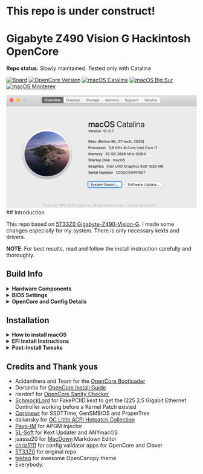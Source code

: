 # This repo is under construct!

# Gigabyte Z490 Vision G Hackintosh OpenCore

**Repo status**: Slowly maintained. Tested only with Catalina

[![Board](https://img.shields.io/badge/Gigabyte-Z490_Vision_G-informational.svg)](https://www.gigabyte.com/Motherboard/Z490-VISION-G-rev-1x/support#support-dl-bios)
[![OpenCore Version](https://img.shields.io/badge/OpenCore-0.7.0-important.svg)](https://github.com/acidanthera/OpenCorePkg/releases/latest)
[![macOS Catalina](https://img.shields.io/badge/macOS-10.15.7-green.svg)](https://www.apple.com/li/macos/catalina/)
[![macOS Big Sur](https://img.shields.io/badge/macOS-11.4-yellow.svg)](https://www.apple.com/macos/big-sur/)
[![macOS Monterey](https://img.shields.io/badge/macOS-12.0_beta-white.svg)](https://www.apple.com/macos/monterey-preview/)


<img src="./Additional%20Files/sysinfo.png" width=600px/>
## Introduction

This repo based on [5T33Z0 Gigabyte-Z490-Vision-G](https://github.com/5T33Z0/Gigabyte-Z490-Vision-G-Hackintosh-OpenCore). I made some changes especially for my system. There is only necessary kexts and drivers.

**NOTE**: For best results, read and follow the install instruction carefully and thoroughly. 

## Build Info

<details>
<summary><strong>Hardware Components</strong></summary>

### System Specs

| Component           | Details                                     |
| :------------------ | :------------------------------------------ |
| Mainboard           | Gigabyte Z490 Vision G                      |
| BIOS		      | F20. F5 or higher is required to disable `CFG Lock`. Otherwise use Kernel Quirk `AppleXcpmCfgLock`|
| CPU                 | Intel® Core i7 10700 (Codename Comet Lake) |
| RAM                 | 32 GB DDR4 2400 Crucial Basllistix Sport LT |
| iGPU		      | Intel® UHD 630 Headless                     |
| dGPU                | AMD Radeon R9 270                           |
| Audio               | Realtek® ALC1220-VB (Layout-id: `28`)       |
| Ethernet            | Intel® 2.5GbE LAN chip.                     |
</details>
<details>
<summary><strong>BIOS Settings</strong></summary>

### BIOS Settings

* **Tweaker [TAB]**
	* Extreme Memory Profile (XMP): Enabled (if supported by RAM)
	* Advanced CPU Settings
		* VT-d: Enabled (disabled in config.plist anyway, so only relevant to Windows)
* **Setings [TAB]**
	* Platform Power
		* ErP: Enabled (so USB Power turns off, after PC is shut down)
	* IO Ports
		* Internal Graphics: enabled.
		* Audio Controller: Enabled (Required for DP/HDMI sound)
		* Above 4G Decoding: Enabled
		* Re-Size BAR Support: Disabled
		* IOAPIC 24-119 Entries: Enabled
		* Super IO Configurtaion
			* Serial Port: Disabled
		* USB Configuration
			* Legacy USB Support: Disabled
			* XHCI Hand-off: Enabled
		* Network Stack Configuration
			* Network Stack: Disabled
* **Boot [TAB]**
	* CFGLock: Disabled (Option only available on newer BIOS versions)
	* Windows 10 Features: Windows 10 
	* CSM: Disabled

	
	![](https://github.com/5T33Z0/Gigabyte-Z490-Vision-G-Hackintosh-OpenCore/raw/main/Pics/Gigabye-VisionG-BIOS-Hackintosh.jpg)
	
</details>
<details>
<summary><strong>OpenCore and Config Details</strong></summary>
	
### OpenCore Details

* **Version**: 0.7.0 (details see `config.plist`)
* **Compatible macOS**: 10.15.7 (Catalina) and 11.4+ (Big Sur)
* **System Definition:** `iMac20,1` Using a divergent SMBIOS rather than `iMac20,2` may require remapping of USB Ports, since the `info.plist` inside the `USBPorts.kext` refers to `iMac20,1` as `model`.
* **ACPI Patches:** `SSDT-AWAC`, `SSDT-EC-USBX`, `SSDT-PLUG`, `SSDT-SBUS-MCHC`, `SSDT-DMAC`, `SSDT-PPMC`
* **OpenCanopy Enabled**: `yes`
* **Iconset**: [tekteq](https://github.com/tekteq/opencanopy-minimal-theme)
* **Chime**: `no`
* **FileVault**: `yes`
* **SecureBootModel**: `Disabled`
* **USB Ports Mapped:** `yes`. Details [here](./Additional%20Files/USB-Map.pdf)
* **csr-active-config:** Catalina: `FF070000`, Big Sur: `67080000`

### Note about Kexts
The following Kexts are disabled by default:

- `IntelBluetoothFirmware.kext`, `IntelBluetoothInjector.kext`, `itlwm.kext`
	- Enable they if you have Intel WiFi/Bluetooth module.

- `CPUFriend.kext` and `CPUFriendDataProvider.kext` are enabled by default. 
	- If you use a different CPU model, create your own DataProviderKext using [CPUFriendFriend](https://github.com/corpnewt/CPUFriendFriend) and replace original kext. See [Post-install Tweaks
](#Post-install-tweaks)</details>

## Installation
<details>
<summary><strong>How to install macOS</strong></summary>

### Installing macOS
If you already have macOS installed but want to perform a clean install, you can either download macOS from the App Store or use [**ANYmacOS**](https://www.sl-soft.de/en/anymacos/). It's a hassle-free app than can download Catalina and Big Sur. It also can create a USB Installer for you. And if you create multiple HFS partitions in the correct sizes, you can use it to create a multi macOS Installer USB Stick as well. 

If you are on Windows or Linux, follow the guide provided by [Dortania](https://dortania.github.io/OpenCore-Install-Guide/installer-guide/#making-the-installer)
</details>
<details>
<summary><strong>EFI Install Instructions</strong></summary>

### EFI Install Guide for OpenCore 
	
1. Download latest OC EFI Release and unpack it
2. Select the config of your choice and rename it to `config.plist`
3. choose `csr-active-config` based on your macOS version to disable SIP: `67080000` for Big Sur, `FF070000` for Catalina/Mojave
4. Graphics:
	- AMD GPUs may require additional `boot-args`. Check WhateverGreen repo to find out which you need.
	- The `config.plist` uses iGPU for Display(s) by default. If you want to use dGPU and iGPU in headless mode, open `config.plist` with a plist editor (or text editor) and comment-out the dictionary `PciRoot(0x0)/Pci(0x2,0x0)` with "#" first, to disable the existing entry. Then uncomment headless dict.		- **NOTE:** To choose preffered GPU, you need enable `CSM Support` in `Boot tab`, then go back to `IO Ports`, choose preffered GPU and finally disable `CSM Support`
5. Getting Intel(R) I225-V Ethernet Controller to work:

	- Catalina and Big Sur Users up to version 11.3, do the following to get internet working:
		1. In config, go to `DeviceProperties` > `PciRoot(0x0)/Pci(0x1C,0x1)/Pci(0x0,0x0)`
		2. disable (comment-out) entry: `device-id` `F3158680` (Type: `Data`) if enabled
		3. enable (un-comment) entry `device-id` `F2158680` (Type: `Data`) if disabled
		4. Go to `Kernel` > `Patch` and enable `I225-V Patch`
		
	- Big Sur Users from 11.4 or higher, do the following to get internet working (default): 
		1. In config, go to `DeviceProperties` > `PciRoot(0x0)/Pci(0x1C,0x1)/Pci(0x0,0x0)`
		2. disable (comment-out) entry: `device-id` `F2158680` (Type: `Data`) if enabled
		3. enable (un-comment) entry `device-id` `F3158680` (Type: `Data`) if disabled
		4. Go to `Kernel` > `Patch` and disable `I225-V Patch`

	- Monterey 12.0 beta Users: No working method known yet
6. Create SMBIOS infos for `iMac20,1`to the config.plist and save it.
7. Copy the EFI Folder to a FAT32 formated USB Stick
8. Reboot from USB Stick
9. Perform an NVRAM Reset
10. Boot macOS
11. If your system boots successfully, mount your ESP and copy over the EFI Folder to you HDD/SSD and reboot.
12. Continue with Post-Install!

</details>
<details>
<summary><strong>Post-Install Tweaks</strong></summary>
	
### Optimizing CPU Power Management
Use [CPUFriendFriend](https://github.com/corpnewt/CPUFriendFriend) to generate a `CPUFriendDataProvider.kext` to optimize the CPU Power Management of your CPU for a more efficent overall performance. You can [follow this Guide](https://github.com/5T33Z0/Gigabyte-Z490-Vision-G-Hackintosh-OpenCore/blob/main/Additional%20Files/CPU_Power_Management_EN.pdf) to create your own.
When you're done, reboot. Have a look at the CPU behavior using Intel Power Gadget. You can see, that the CPU idle frequency should be lower now:

![image](https://github.com/5T33Z0/Gigabyte-Z490-Vision-G-Hackintosh-OpenCore/blob/main/Pics/CPU_PM.png)

### Enabling Apple Graphics Power Management (AGPM) for dedicated GPUs (NVDIA and AMD)
- Generate `AGPMInjector.kext` for your GPU using [AGPMInjector](https://github.com/Pavo-IM/AGPMInjector) and 
- Copy it to `EFI\OC\Kexts`
- Enable the entry in the config.plist
- Save and reboot.
- Open [IORegistryExplorer](https://github.com/utopia-team/IORegistryExplorer/releases) and search for`PR00`. If it look like this, CPU Power Management and AGPM are working correctly:

![](https://github.com/5T33Z0/Gigabyte-Z490-Vision-G-Hackintosh-OpenCore/blob/main/Pics/AGPMEnabler.png)

**NOTE**: For more Post-Install tweaks and tips, check out 5T33Z0's small collection of [Config Tweaks](https://github.com/5T33Z0/Gigabyte-Z490-Vision-G-Hackintosh-OpenCore/blob/main/Additional%20Files/OpenCore_Config_Tweaks_EN.md)
</details>

## Credits and Thank yous
- Acidanthera and Team for the [OpenCore Bootloader](https://github.com/acidanthera/OpenCorePkg)
- Dortantia for [OpenCore Install Guide](https://dortania.github.io/OpenCore-Install-Guide/)
- rierdorf for [OpenCore Sanity Checker](https://opencore.slowgeek.com/)
- [SchmockLord](https://github.com/SchmockLord/Hackintosh-Intel-i9-10900k-Gigabyte-Z490-Vision-D) for FakePCIID.kext to get the I225 2.5 Gigabit Ethernet Controller working before a Kernel Patch existed
- [Corpnewt](https://github.com/corpnewt) for SSDTTime, GenSMBIOS and ProperTree
- daliansky for [OC Little ACPI Hotpatch Collection](https://github.com/5T33Z0/OC-Little-Translated) 
- [Pavo-IM](https://github.com/Pavo-IM/) for APGM Injector
- [SL-Soft](https://www.sl-soft.de/software/) for Kext Updater and ANYmacOS
- jsassu20 for [MacDown](https://macdown.uranusjr.com/) Markdown Editor
- [chris1111](https://github.com/chris1111) for config validator apps for OpenCore and Clover
- [5T33Z0](https://github.com/5T33Z0/Gigabyte-Z490-Vision-G-Hackintosh-OpenCore) for original repo
- [tekteq](https://github.com/tekteq/opencanopy-minimal-theme) for awesome OpenCanopy theme
- Everybody.
